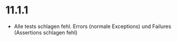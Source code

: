 # 11.1.1

- Alle tests schlagen fehl. Errors (normale Exceptions) und Failures (Assertions schlagen fehl)
